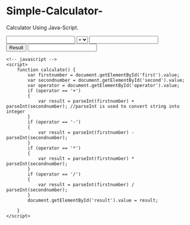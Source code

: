 # Simple-Calculator-
Calculator Using Java-Script.
<!DOCTYPE html>
<html lang="en">

<head>
    <meta charset="UTF-8">
    <meta http-equiv="X-UA-Compatible" content="IE=edge">
    <meta name="viewport" content="width=device-width, initial-scale=1.0">
    <title>Calculator</title>
</head>

<body>
    <!-- step =  any is used so that we can store decimal value also  -->
    <input type="number" name="number" id="first" step="any">
    <select  id="operator">
        <option value="+">+</option>
        <option value="-">-</option>
        <option value="*">x</option>
        <option value="/">/</option>
    </select>
    <input type="number" name="number" id="second" step="any">
    <br />
    <button onclick="calculate()">Result</button>
    <input type="" name="" id="result" readonly="">
    <!-- read only is for only reading purpose we cant chnage it -->

    <!-- javascript -->
    <script>
        function calculate() {
            var firstnumber = document.getElementById('first').value;
            var secondnumber = document.getElementById('second').value;
            var operator = document.getElementById('operator').value;
            if (operator == '+')
            {
                var result = parseInt(firstnumber) + parseInt(secondnumber); //parseInt is used to convert string into integer 
            }
            if (operator == '-')
            {
                var result = parseInt(firstnumber) - parseInt(secondnumber);
            }
            if (operator == '*')
            {
                var result = parseInt(firstnumber) * parseInt(secondnumber);
            }
            if (operator == '/')
            {
                var result = parseInt(firstnumber) / parseInt(secondnumber);
            }
            document.getElementById('result').value = result;
            
        }
    </script>


</body>

</html>

